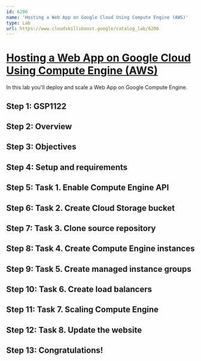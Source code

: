 ```yaml
---
id: 6206
name: 'Hosting a Web App on Google Cloud Using Compute Engine (AWS)'
type: Lab
url: https://www.cloudskillsboost.google/catalog_lab/6206
---
```


# [Hosting a Web App on Google Cloud Using Compute Engine (AWS)](https://www.cloudskillsboost.google/catalog_lab/6206)

In this lab you'll deploy and scale a Web App on Google Compute Engine.

## Step 1: GSP1122

## Step 2: Overview

## Step 3: Objectives

## Step 4: Setup and requirements

## Step 5: Task 1. Enable Compute Engine API

## Step 6: Task 2. Create Cloud Storage bucket

## Step 7: Task 3. Clone source repository

## Step 8: Task 4. Create Compute Engine instances

## Step 9: Task 5. Create managed instance groups

## Step 10: Task 6. Create load balancers

## Step 11: Task 7. Scaling Compute Engine

## Step 12: Task 8. Update the website

## Step 13: Congratulations!
